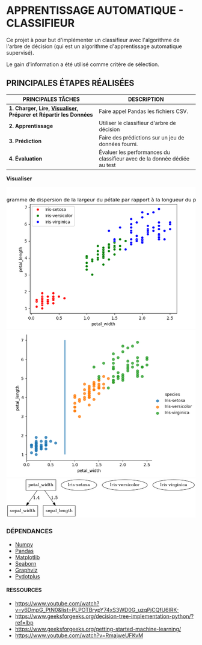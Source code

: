 # APPRENTISSAGE AUTOMATIQUE - CLASSIFIEUR

Ce projet à pour but d'implémenter un classifieur avec l'algorithme de l'arbre de décision (qui est un algorithme d'apprentissage automatique supervisé).

Le gain d'information a été utilisé comme critère de sélection.

## PRINCIPALES ÉTAPES RÉALISÉES

| PRINCIPALES TÂCHES | DESCRIPTION |
|--------------------|-------------|
| **1. Charger, Lire, <a href="#visualize">Visualiser</a>, Préparer et Répartir les Données** | Faire appel Pandas les fichiers CSV.|
| **2. Apprentissage** | Utiliser le classifieur d'arbre de décision |
| **3. Prédiction** | Faire des prédictions sur un jeu de données fourni. |
| **4. Évaluation** | Évaluer les performances du classifieur avec de la donnée dédiée au test |

**<a id="visualize">Visualiser</a>**

![Avant classification](doc/figure1.png)
![Avant classification](doc/figure2.png)
![Après classification](doc/graphviz_decision_tree.png)

### DÉPENDANCES

- [Numpy](https://numpy.org/)
- [Pandas](https://pandas.pydata.org/)
- [Matplotlib](https://matplotlib.org/)
- [Seaborn](https://seaborn.pydata.org/)
- [Graphviz](https://graphviz.org/)
- [Pydotplus](https://pypi.org/project/pydotplus/)

#### RESSOURCES

- <https://www.youtube.com/watch?v=y6DmpG_PtN0&list=PLPOTBrypY74xS3WD0G_uzqPjCQfU6IRK->
- <https://www.geeksforgeeks.org/decision-tree-implementation-python/?ref=lbp>
- <https://www.geeksforgeeks.org/getting-started-machine-learning/>
- <https://www.youtube.com/watch?v=RmajweUFKvM>
